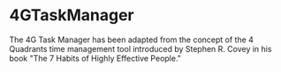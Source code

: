 # 4GTaskManager
The 4G Task Manager has been adapted from the concept of the 4 Quadrants time management tool introduced by Stephen R. Covey in his book "The 7 Habits of Highly Effective People." 
